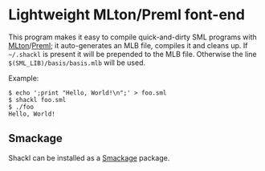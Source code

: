 # Lightweight MLton/Preml font-end

This program makes it easy to compile quick-and-dirty SML programs with
[MLton](http://mlton.org/)/[Preml](https://github.com/br0ns/PreML); it
auto-generates an MLB file, compiles it and cleans up.  If ``~/.shackl`` is
present it will be prepended to the MLB file.  Otherwise the line
``$(SML_LIB)/basis/basis.mlb`` will be used.

Example:

```
$ echo ';print "Hello, World!\n";' > foo.sml
$ shackl foo.sml
$ ./foo
Hello, World!
```

## Smackage

Shackl can be installed as a [Smackage](https://github.com/standardml/smackage)
package.
